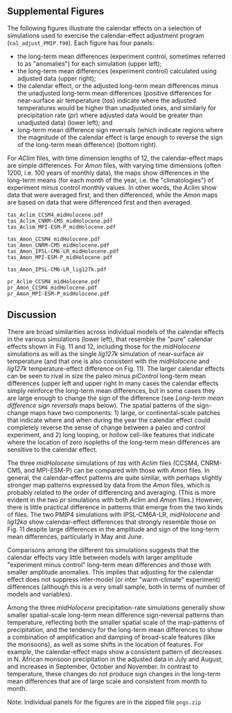 Supplemental Figures
-----------------

The following figures illustrate the calendar effects on a selection of simulations used to exercise the calendar-effect adjustment program (`cal_adjust_PMIP.f90`).  Each figure has four panels:  

- the long-term mean differences (experiment control, sometimes referred to as "anomalies") for each simulation (upper left); 
- the long-term mean differences (experiment control) calculated using adjusted data (upper right);
- the calendar effect, or the adjusted long-term mean differences minus the unadjusted long-term mean differences  (positive differences for near-surface air temperature (*tas*) indicate where the adjusted temperatures would be higher than unadjusted ones, and similarly for precipitation rate (*pr*) where adjusted data would be greater than unadjusted data) (lower left); and
- long-term mean difference sign reversals (which indicate regions where the magnitude of the calendar effect is large enough to reverse the sign of the long-term mean difference) (bottom right). 

For *AClim* files, with time dimension lengths of 12, the calendar-effect maps are simple differences.  For *Amon* files, with varying time dimensions (often 1200, i.e. 100 years of monthly data), the maps show differences in the long-term means (for each month of the year, i.e. the "climatologies") of experiment minus control monthly values.  In other words, the *Aclim* show data that were averaged first, and then differenced, while the *Amon* maps are based on data that were differenced first and then averaged.

	tas_Aclim_CCSM4_midHolocene.pdf
	tas_Aclim_CNRM-CM5_midHolocene.pdf
	tas_Aclim_MPI-ESM-P_midHolocene.pdf
		
	tas_Amon_CCSM4_midHolocene.pdf
	tas_Amon_CNRM-CM5_midHolocene.pdf
	tas_Amon_IPSL-CM6-LR_midHolocene.pdf
	tas_Amon_MPI-ESM-P_midHolocene.pdf
		
	tas_Amon_IPSL-CM6-LR_lig127k.pdf
		
	pr_Aclim_CCSM4_midHolocene.pdf
	pr_Amon_CCSM4_midHolocene.pdf
	pr_Amon_MPI-ESM-P_midHolocene.pdf

	
## Discussion

There are broad similarities across individual models of the calendar effects in the various simulations (lower left), that resemble the "pure" calendar effects shown in Fig. 11 and 12, including those for the *midHolocene* simulations as will as the single *lig127k* simulation of near-surface air temperature (and that one is also consistent with the *midHolocene* and *lig127k* temperature-effect difference on Fig. 11).  The larger calendar effects can be seen to rival in size the paleo minus *piControl* long-term mean differences (upper left and upper right  In many cases the calendar effects simply reinforce the long-term mean differences, but in some cases they are large enough to change the sign of the difference (see *Long-term mean difference sign reversals* maps below).  The spatial patterns of the sign-change maps have two components:  1) large, or continental-scale patches that indicate where and when during the year the calendar effect could completely reverse the sense of change between a paleo and control experiment, and 2) long looping, or hollow cell-like features that indicate where the location of zero isopleths of the long-term mean differences are sensitive to the calendar effect.

The three *midHolocene* simulations of *tas* with *Aclim* files (CCSM4, CNRM-CM5, and MPI-ESM-P) can be compared with those with *Amon* files.  In general, the calendar-effect patterns are quite similar, with perhaps slightly stronger map patterns expressed by data from the *Amon* files, which is probably related to the order of differencing and averaging.  (This is more evident in the two *pr* simulations with both *Aclim* and *Amon* files.)  However, there is little practical difference in patterns that emerge from the two kinds of files.  The two PMIP4 simulations with IPSL-CM6A-LR, *midHolocene* and *lig12ka* show calendar-effect differences that strongly resemble those on Fig. 11 despite large differences in the amplitude and sign of the long-term mean differences, particularly in May and June. 

Comparisons among the different *tas* simulations suggests that the calendar effects vary little between models with larger amplitude "experiment minus control" long-term mean differences and those with smaller amplitude anomalies. This implies that adjusting for the calendar effect does not suppress inter-model (or inter "warm-climate" experiment) differences (although this is a very small sample, both in terms of number of models and variables).

Among the three *midHolocene* precipitation-rate simulations generally show smaller spatial-scale long-term mean difference sign-reversal patterns than temperature, reflecting both the smaller spatial scale of the map-patterns of precipitation, and the tendency for the long-term mean differences to show a combination of amplification and damping of broad-scale features (like the monsoons), as well as some shifts in the location of features.  For example, the calendar-effect maps show a consistent pattern of decreases in N. African monsoon precipitation in the adjusted data in July and August, and increases in September, October and November.  In contrast to temperature, these changes do not produce sign changes in the long-term mean differences that are of large scale and consistent from month to month.

Note:  Individual panels for the figures are in the zipped file `pngs.zip`	
